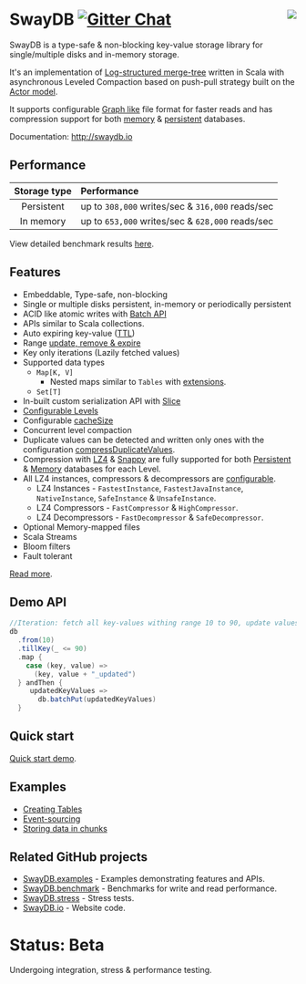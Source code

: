 # <img src="docs/logo.png" align = "right"/> SwayDB [![Gitter Chat][gitter-badge]][gitter-link]

[gitter-badge]: https://badges.gitter.im/Join%20Chat.svg
[gitter-link]: https://gitter.im/SwayDB-chat/Lobby

SwayDB is a type-safe & non-blocking key-value storage library for single/multiple disks and in-memory storage.

It's an implementation of [Log-structured merge-tree](https://en.wikipedia.org/wiki/Log-structured_merge-tree) 
written in Scala with asynchronous Leveled Compaction based on push-pull strategy built on the 
[Actor model](https://en.wikipedia.org/wiki/Actor_model).

It supports configurable [Graph like](http://www.swaydb.io/implementation/segment/group/) 
file format for faster reads and has compression support for both [memory](http://www.swaydb.io/create-databases/memory/) 
& [persistent](http://www.swaydb.io/create-databases/persistent/) databases.

Documentation: http://swaydb.io

## Performance

| Storage  type   | Performance                               
|:---------------:|:------------------------------------------------------
| Persistent      | up to `308,000` writes/sec & `316,000` reads/sec                
| In memory       | up to `653,000` writes/sec & `628,000` reads/sec                

View detailed benchmark results [here](http://swaydb.io/performance/macbook-pro-mid-2014/memory). 

## Features

- Embeddable, Type-safe, non-blocking
- Single or multiple disks persistent, in-memory or periodically persistent
- ACID like atomic writes with [Batch API](http://www.swaydb.io/api/write-api/batch/)
- APIs similar to Scala collections.
- Auto expiring key-value ([TTL](http://www.swaydb.io/api/write-api/expire/))
- Range [update, remove & expire](http://www.swaydb.io/api/write-api/)
- Key only iterations (Lazily fetched values)
- Supported data types 
    - `Map[K, V]`
        - Nested maps similar to `Tables` with [extensions](http://www.swaydb.io/extending-databases/). 
    - `Set[T]`
- In-built custom serialization API with [Slice](http://www.swaydb.io/slice/byte-slice/) 
- [Configurable Levels](http://www.swaydb.io/configuring-levels/)
- Configurable [cacheSize](http://www.swaydb.io/configuring-levels/cacheSize/)
- Concurrent level compaction
- Duplicate values can be detected and written only ones with the configuration [compressDuplicateValues](http://www.swaydb.io/configuring-levels/compressDuplicateValues/).
- Compression with [LZ4](https://github.com/lz4/lz4-java) & [Snappy](https://github.com/xerial/snappy-java) are fully supported
for both [Persistent](http://www.swaydb.io/create-databases/persistent/) & [Memory](http://www.swaydb.io/create-databases/memory/) databases for each Level.
- All LZ4 instances, compressors & decompressors are [configurable](http://www.swaydb.io/configuring-levels/groupingStrategy/).
    - LZ4 Instances - `FastestInstance`, `FastestJavaInstance`, `NativeInstance`, `SafeInstance` & `UnsafeInstance`.
    - LZ4 Compressors - `FastCompressor` & `HighCompressor`.
    - LZ4 Decompressors - `FastDecompressor` & `SafeDecompressor`.
- Optional Memory-mapped files
- Scala Streams
- Bloom filters
- Fault tolerant

[Read more](http://swaydb.io/).

## Demo API
```scala
//Iteration: fetch all key-values withing range 10 to 90, update values and batch write updated key-values
db
  .from(10)
  .tillKey(_ <= 90)
  .map {
    case (key, value) =>
      (key, value + "_updated")
  } andThen {
     updatedKeyValues =>
       db.batchPut(updatedKeyValues)
  }
```
## Quick start
[Quick start demo](http://swaydb.io/quick-start).

## Examples 
- [Creating Tables](http://swaydb.io/examples/creating-tables)
- [Event-sourcing](http://swaydb.io/examples/event-sourcing)
- [Storing data in chunks](http://swaydb.io/examples/storing-data-in-chunks)

## Related GitHub projects
- [SwayDB.examples](https://github.com/simerplaha/SwayDB.examples) - Examples demonstrating features and APIs.
- [SwayDB.benchmark](https://github.com/simerplaha/SwayDB.benchmark) - Benchmarks for write and read performance.
- [SwayDB.stress](https://github.com/simerplaha/SwayDB.stress) - Stress tests.
- [SwayDB.io](https://github.com/simerplaha/SwayDB.io) - Website code.

# Status: Beta

Undergoing integration, stress & performance testing.
